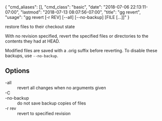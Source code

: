 {
    "cmd_aliases": [],
    "cmd_class": "basic",
    "date": "2018-07-06 22:13:11-07:00",
    "lastmod": "2018-07-13 08:07:56-07:00",
    "title": "gg revert",
    "usage": "gg revert [-r REV] [--all] [--no-backup] [FILE [...]]"
}

restore files to their checkout state

<!--more-->

With no revision specified, revert the specified files or directories
to the contents they had at HEAD.

Modified files are saved with a .orig suffix before reverting. To
disable these backups, use `--no-backup`.

## Options

<dl class="flag_list">
	<dt>-all</dt>
	<dd>revert all changes when no arguments given</dd>
	<dt>-C</dt>
	<dt>-no-backup</dt>
	<dd>do not save backup copies of files</dd>
	<dt>-r rev</dt>
	<dd>revert to specified revision</dd>
</dl>
